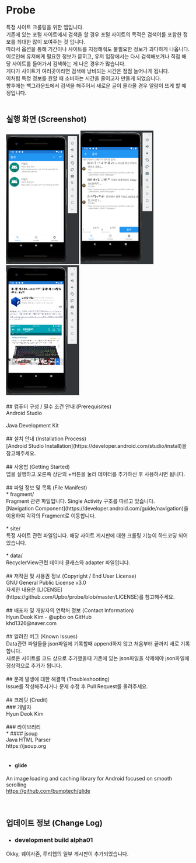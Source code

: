 # Probe
특정 사이트 크롤링을 위한 앱입니다.<br>
기존에 있는 포털 사이트에서 검색을 할 경우 포털 사이트의 목적은 검색어를 포함한 정보를 최대한 많이 보여주는 것 입니다.<br>
따라서 옵션을 통해 기간이나 사이트를 지정해줘도 불필요한 정보가 과다하게 나옵니다.<br>
이로인해 유저에게 필요한 정보가 묻히고, 유저 입장에서는 다시 검색해보거나 직접 해당 사이트를 들어가서 검색하는 게 나은 경우가 많습니다.<br>
게다가 사이트가 여러곳이라면 검색에 낭비되는 시간은 점점 늘어나게 됩니다.<br>
이처럼 특정 정보를 원할 때 소비하는 시간을 줄이고자 만들게 되었습니다.<br>
향후에는 백그라운드에서 검색을 해주어서 새로운 글이 올라올 경우 알람이 뜨게 할 예정입니다.<br><br>
## 실행 화면 (Screenshot)
<div>
<img src="./screenshots/5_mainWithData.png" width="200px"/>
<img src="./screenshots/7_result1.png" width="200px"/>
<img src="./screenshots/8_web2.png" width="200px"/>
</div><br>
## 컴퓨터 구성 / 필수 조건 안내 (Prerequisites) <br>
Android Studio<br><br>
Java Development Kit<br><br>
## 설치 안내 (Installation Process) <br>
[Android Studio Installation](https://developer.android.com/studio/install)을 참고해주세요.<br><br>
## 사용법 (Getting Started) <br>
앱을 실행하고 오른쪽 상단의 +버튼을 눌러 데이터를 추가하신 후 사용하시면 됩니다.<br><br>
## 파일 정보 및 목록 (File Manifest) <br>
* fragment/ <br>
Fragment 관련 파일입니다. Single Activity 구조를 따르고 있습니다.<br>
[Navigation Component](https://developer.android.com/guide/navigation)을 이용하여 각각의 Fragment로 이동합니다.<br><br>
* site/<br>
특정 사이트 관련 파일입니다. 해당 사이트 게시판에 대한 크롤링 기능이 하드코딩 되어 있습니다.<br><br>
* data/<br>
RecyclerView관련 데이터 클래스와 adapter 파일입니다.<br><br>  
## 저작권 및 사용권 정보 (Copyright / End User License) <br>
GNU General Public License v3.0<br>
자세한 내용은 [LICENSE](https://github.com/Upbo/probe/blob/master/LICENSE)를 참고해주세요.<br><br>
## 배포자 및 개발자의 연락처 정보 (Contact Information) <br>
Hyun Deok Kim - @upbo on GitHub<br>
khd1326@naver.com<br><br>
## 알려진 버그 (Known Issues) <br>
Data관련 파일들을 json파일에 기록할때 append하지 않고 처음부터 끝까지 새로 기록합니다.<br>
새로운 사이트를 코드 상으로 추가했을때 기존에 있는 json파일을 삭제해야 json파일에 정상적으로 추가가 됩니다.<br><br>  
## 문제 발생에 대한 해결책 (Troubleshooting) <br>
Issue를 작성해주시거나 문제 수정 후 Pull Request를 올려주세요. <br><br>  
## 크레딧 (Credit) <br>
### 개발자 <br>
Hyun Deok Kim<br><br>
### 라이브러리 <br>
* #### jsoup <br>
Java HTML Parser<br> 
https://jsoup.org<br><br>

* #### glide <br>
An image loading and caching library for Android focused on smooth scrolling<br>
https://github.com/bumptech/glide<br><br>
<br>
## 업데이트 정보 (Change Log) <br>
* ### development build alpha01 <br>
Okky, 퀘이사존, 루리웹의 일부 게시판이 추가되었습니다. <br>  


